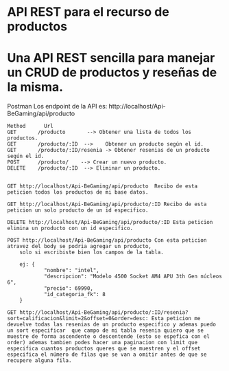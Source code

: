 # API REST para el recurso de productos

# Una API REST sencilla para manejar un CRUD de productos y reseñas de la misma.


Postman
Los endpoint de la API es:  http://localhost/Api-BeGaming/api/producto
    
    Method	    Url		
    GET	      /producto 	  --> Obtener una lista de todos los productos.
    GET	      /producto/:ID  -->    Obtener un producto según el id.
    GET       /producto/:ID/resenia	-> Obtener resenias de un producto según el id.
    POST	  /producto/	--> Crear un nuevo producto.
    DELETE	  /producto/:ID  --> Eliminar un producto.
    
    	
    GET http://localhost/Api-BeGaming/api/producto  Recibo de esta peticion todos los productos de mi base datos.

    GET http://localhost/Api-BeGaming/api/producto/:ID Recibo de esta peticion un solo producto de un id especifico.
    
    DELETE http://localhost/Api-BeGaming/api/producto/:ID Esta peticion elimina un producto con un id especifico.
    
    POST http://localhost/Api-BeGaming/api/producto Con esta peticion atravez del body se podria agregar un producto, 
        solo si escribiste bien los campos de la tabla.

        ej: {
                "nombre": "intel",
                "descripcion": "Modelo 4500 Socket AM4 APU 3th Gen núcleos 6",
                "precio": 69990,
                "id_categoria_fk": 8
        }

    GET http://localhost/Api-BeGaming/api/producto/:ID/resenia?sort=calificacion&limit=2&offset=0&order=desc: Esta peticion me devuelve todas las resenias de un producto especifico y ademas puedo un sort especificar  que campo de mi tabla resenia quiero que se muestre de forma ascendente o descentende (esto se espefica con el order) ademas tambien podes hacer una paginacion con limit que especifica cuantos productos queres que se muestren y el offset especifica el número de filas que se van a omitir antes de que se recupere alguna fila.

